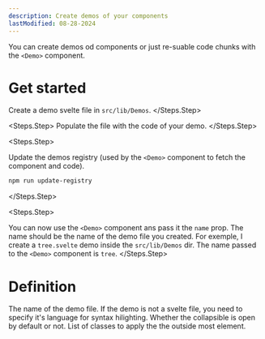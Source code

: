 ```yaml
---
description: Create demos of your components
lastModified: 08-28-2024
---
```


<script>
  import { Steps, Definition } from '$lib/components';
</script>

You can create demos od components or just re-suable code chunks with the `<Demo>` component.

# Get started

<Steps>
  <Steps.Step>

  Create a demo svelte file in `src/lib/Demos`.
  </Steps.Step>

  <Steps.Step>
  Populate the file with the code of your demo.
  </Steps.Step>

  <Steps.Step>

  Update the demos registry (used by the `<Demo>` component to fetch the component and code).

  ```bash
  npm run update-registry
  ```
  </Steps.Step>

  <Steps.Step>

  You can now use the `<Demo>` component ans pass it the `name` prop. The name should be the name of the demo file you created.
  For exemple, I create a `tree.svelte` demo inside the `src/lib/Demos` dir. The name passed to the `<Demo>` component is `tree`.
  </Steps.Step>
</Steps>


# Definition

<Definition name="Demo" description="The demo component.">
  <Definition.Prop type="string" path="name" required>The name of the demo file.</Definition.Prop>
  <Definition.Prop type="string" path="lang">If the demo is not a svelte file, you need to specify it's language for syntax hilighting.</Definition.Prop>
  <Definition.Prop type="$bindable(boolean)" path="open" default="false">Whether the collapsible is open by default or not.</Definition.Prop>
  <Definition.Prop type="string" path="class">List of classes to apply the the outside most element.</Definition.Prop>
</Definition>
